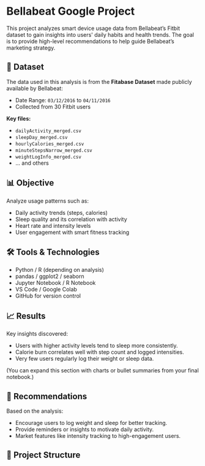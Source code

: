 # Bellabeat Google Project

This project analyzes smart device usage data from Bellabeat’s Fitbit dataset to gain insights into users' daily habits and health trends. The goal is to provide high-level recommendations to help guide Bellabeat’s marketing strategy.

## 📁 Dataset

The data used in this analysis is from the **Fitabase Dataset** made publicly available by Bellabeat:
- Date Range: `03/12/2016` to `04/11/2016`
- Collected from 30 Fitbit users

**Key files:**
- `dailyActivity_merged.csv`
- `sleepDay_merged.csv`
- `hourlyCalories_merged.csv`
- `minuteStepsNarrow_merged.csv`
- `weightLogInfo_merged.csv`
- ... and others

## 📊 Objective

Analyze usage patterns such as:
- Daily activity trends (steps, calories)
- Sleep quality and its correlation with activity
- Heart rate and intensity levels
- User engagement with smart fitness tracking

## 🛠️ Tools & Technologies

- Python / R (depending on analysis)
- pandas / ggplot2 / seaborn
- Jupyter Notebook / R Notebook
- VS Code / Google Colab
- GitHub for version control

## 📈 Results

Key insights discovered:
- Users with higher activity levels tend to sleep more consistently.
- Calorie burn correlates well with step count and logged intensities.
- Very few users regularly log their weight or sleep data.

(You can expand this section with charts or bullet summaries from your final notebook.)

## 🧠 Recommendations

Based on the analysis:
- Encourage users to log weight and sleep for better tracking.
- Provide reminders or insights to motivate daily activity.
- Market features like intensity tracking to high-engagement users.

## 📂 Project Structure

